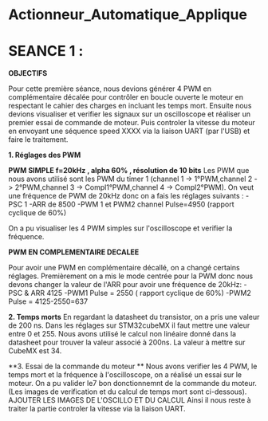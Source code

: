 # Actionneur_Automatique_Applique
# SEANCE 1 :

**OBJECTIFS**

Pour cette première séance, nous devions générer 4 PWM en complémentaire décalée pour contrôler en boucle ouverte le moteur en
respectant le cahier des charges en incluant les temps mort. Ensuite nous devions visualiser et verifier les signaux sur un 
oscilloscope et réaliser un premier essai de commande de moteur. 
Puis controler la vitesse du moteur en envoyant une séquence speed XXXX via la liaison UART (par l'USB) et faire le traitement. 

**1. Réglages des PWM**

**PWM SIMPLE f=20kHz , alpha 60% , résolution de 10 bits**
Les PWM que nous avons utilisé sont les PWM du timer 1 (channel 1 -> 1°PWM,channel 2 -> 2°PWM,channel 3 -> Compl1°PWM,channel 4 -> Compl2°PWM). 
On veut une fréquence de PWM de 20kHz donc on a fais les réglages suivants : 
-PSC 1
-ARR de 8500
-PWM 1 et PWM2 channel Pulse=4950 (rapport cyclique de 60%)

On a pu visualiser les 4 PWM simples sur l'oscilloscope et verifier la fréquence. 

**PWM EN COMPLEMENTAIRE DECALEE**

Pour avoir une PWM en complémentaire décallé, on a changé certains réglages. Premièrement on a mis le mode centrée pour la PWM donc
nous devons changer la valeur de l'ARR pour avoir une fréquence de 20kHz: 
-PSC  & ARR 4125
-PWM1 Pulse = 2550 ( rapport cyclique de 60%)
-PWM2 Pulse = 4125-2550=637

**2. Temps morts**
En regardant la datasheet du transistor, on a pris une valeur de 200 ns. Dans les réglages sur STM32cubeMX il faut mettre une valeur 
entre 0 et 255. Nous avons utilisé le calcul non linéaire donné dans la datasheet pour trouver la valeur associé à 200ns. La valeur à 
mettre sur CubeMX est 34. 

**3. Essai de la commande du moteur **
Nous avons verifier les 4 PWM, le temps mort et la fréquence à l'oscilloscope, on a réalisé un essai sur le moteur. On a pu valider le7
bon donctionnemnt de la commande du moteur. (Les images de verification et du calcul de temps mort sont ci-dessous).
AJOUTER LES IMAGES DE L'OSCILLO ET DU CALCUL
Ainsi il nous reste à traiter la partie controler la vitesse via la liaison UART. 
